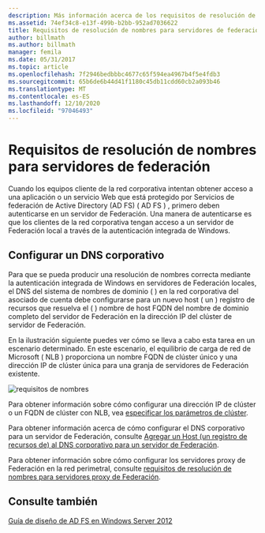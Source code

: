 ```yaml
---
description: Más información acerca de los requisitos de resolución de nombres para servidores de Federación
ms.assetid: 74ef34c8-e13f-499b-b2bb-952ad7036622
title: Requisitos de resolución de nombres para servidores de federación
author: billmath
ms.author: billmath
manager: femila
ms.date: 05/31/2017
ms.topic: article
ms.openlocfilehash: 7f2946bedbbbc4677c65f594ea4967b4f5e4fdb3
ms.sourcegitcommit: 65b6de6b44d41f1180c45db11cdd60cb2a093b46
ms.translationtype: MT
ms.contentlocale: es-ES
ms.lasthandoff: 12/10/2020
ms.locfileid: "97046493"
---
```

# <a name="name-resolution-requirements-for-federation-servers"></a>Requisitos de resolución de nombres para servidores de federación

Cuando los equipos cliente de la red corporativa intentan obtener acceso a una aplicación o un servicio Web que está protegido por Servicios de federación de Active Directory (AD FS) \( AD FS \) , primero deben autenticarse en un servidor de Federación. Una manera de autenticarse es que los clientes de la red corporativa tengan acceso a un servidor de Federación local a través de la autenticación integrada de Windows.

## <a name="configure-corporate-dns"></a>Configurar un DNS corporativo
Para que se pueda producir una resolución de nombres correcta mediante la autenticación integrada de Windows en servidores de Federación locales, el DNS del sistema de nombres de dominio \( \) en la red corporativa del asociado de cuenta debe configurarse para un nuevo host \( un \) registro de recursos que resuelva el \( \) nombre de host FQDN del nombre de dominio completo del servidor de Federación en la dirección IP del clúster de servidor de Federación.

En la ilustración siguiente puedes ver cómo se lleva a cabo esta tarea en un escenario determinado. En este escenario, el equilibrio de carga de red de Microsoft \( NLB \) proporciona un nombre FQDN de clúster único y una dirección IP de clúster única para una granja de servidores de Federación existente.

![requisitos de nombres](media/adfs2_deploy_single_fs.gif)

Para obtener información sobre cómo configurar una dirección IP de clúster o un FQDN de clúster con NLB, vea [especificar los parámetros de clúster](https://go.microsoft.com/fwlink/?LinkId=75282).

Para obtener información acerca de cómo configurar el DNS corporativo para un servidor de Federación, consulte [Agregar un Host &#40;un registro de recursos de&#41; al DNS corporativo para un servidor de Federación](../../ad-fs/deployment/Add-a-Host--A--Resource-Record-to-Corporate-DNS-for-a-Federation-Server.md).

Para obtener información sobre cómo configurar los servidores proxy de Federación en la red perimetral, consulte [requisitos de resolución de nombres para servidores proxy de Federación](Name-Resolution-Requirements-for-Federation-Server-Proxies.md).


## <a name="see-also"></a>Consulte también
[Guía de diseño de AD FS en Windows Server 2012](AD-FS-Design-Guide-in-Windows-Server-2012.md)
